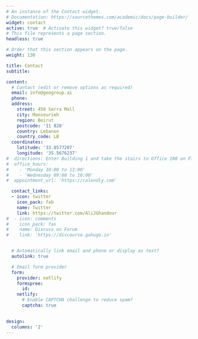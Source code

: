 ```yaml
---
# An instance of the Contact widget.
# Documentation: https://sourcethemes.com/academic/docs/page-builder/
widget: contact
active: true  # Activate this widget? true/false
# This file represents a page section.
headless: true

# Order that this section appears on the page.
weight: 130

title: Contact
subtitle:

content:
  # Contact (edit or remove options as required)
  email: info@geogroup.ai
  phone:
  address:
    street: 450 Serra Mall
    city: Mansourieh
    region: Beirut
    postcode: '11 828'
    country: Lebanon
    country_code: LB
  coordinates:
    latitude: '33.8577207'
    longitude: '35.5676237'
#  directions: Enter Building 1 and take the stairs to Office 200 on Floor 2
#  office_hours:
#    - 'Monday 10:00 to 13:00'
#    - 'Wednesday 09:00 to 10:00'
#  appointment_url: 'https://calendly.com'

  contact_links:
  - icon: twitter
    icon_pack: fab
    name: Twitter
    link: https://twitter.com/AliJGhandour
#  - icon: comments
#    icon_pack: fas
#    name: Discuss on Forum
#    link: 'https://discourse.gohugo.io'


  # Automatically link email and phone or display as text?
  autolink: true

  # Email form provider
  form:
    provider: netlify
    formspree:
      id:
    netlify:
      # Enable CAPTCHA challenge to reduce spam?
      captcha: true

  
design:
  columns: '2'
---
```


